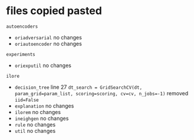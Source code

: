 # files copied pasted

`autoencoders`
- `oriadversarial` no changes
- `oriautoencoder` no changes

`experiments`
- `oriexputil` no changes

`ilore`
- `decision_tree`
    line 27 `dt_search = GridSearchCV(dt, param_grid=param_list, scoring=scoring, cv=cv, n_jobs=-1)` removed `iid=False`
- `explanation` no changes
- `ilorem` no changes
- `ineighgen` no changes
- `rule` no changes
- `util` no changes

